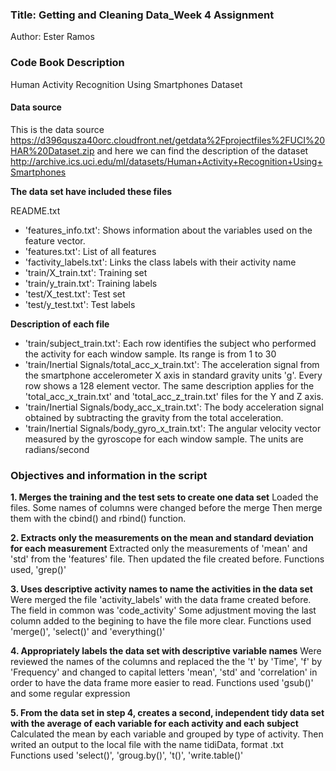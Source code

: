### Title: Getting and Cleaning Data_Week 4 Assignment
Author: Ester Ramos

### **Code Book Description**
Human Activity Recognition Using Smartphones Dataset

#### Data source
This is the data source https://d396qusza40orc.cloudfront.net/getdata%2Fprojectfiles%2FUCI%20HAR%20Dataset.zip and
here we can find the description of the dataset http://archive.ics.uci.edu/ml/datasets/Human+Activity+Recognition+Using+Smartphones


**The data set have included these files**

README.txt

- 'features_info.txt': Shows information about the variables used on the feature vector.
- 'features.txt': List of all features
- 'factivity_labels.txt': Links the class labels with their activity name
- 'train/X_train.txt': Training set
- 'train/y_train.txt': Training labels
- 'test/X_test.txt': Test set
- 'test/y_test.txt': Test labels


**Description of each file**

- 'train/subject_train.txt': Each row identifies the subject who performed the activity for each window sample. Its range is from 1 to 30
- 'train/Inertial Signals/total_acc_x_train.txt': The acceleration signal from the smartphone accelerometer X axis in standard gravity units 'g'. Every row shows a 128 element vector. The same description applies for the 'total_acc_x_train.txt' and 'total_acc_z_train.txt' files for the Y and Z axis.
- 'train/Inertial Signals/body_acc_x_train.txt': The body acceleration signal obtained by subtracting the gravity from the total acceleration.
- 'train/Inertial Signals/body_gyro_x_train.txt': The angular velocity vector measured by the gyroscope for each window sample. The units are radians/second


### Objectives and information in the script

**1.	Merges the training and the test sets to create one data set**
Loaded the files. Some names of columns were changed before the merge
Then merge them with the cbind() and rbind() function.


**2.	Extracts only the measurements on the mean and standard deviation for each measurement**
Extracted only the measurements of 'mean' and 'std' from the 'features' file.
Then updated the file created before. 
Functions used, 'grep()' 


**3.	Uses descriptive activity names to name the activities in the data set**
Were merged the file 'activity_labels' with the data frame created before. The field in common was 'code_activity'
Some adjustment moving the last column added to the begining to have the file more clear. 
Functions used 'merge()', 'select()' and 'everything()'


**4.	Appropriately labels the data set with descriptive variable names**
Were reviewed the names of the columns and replaced the the 't' by 'Time', 'f' by 'Frequency' and changed to capital letters 'mean', 'std' and 'correlation' in order to have the data frame more easier to read. 
Functions used 'gsub()' and some regular expression


**5.	From the data set in step 4, creates a second, independent tidy data set with the average of each variable for each activity and each subject**
Calculated the mean by each variable and grouped by type of activity. Then writed an output to the local file with the name tidiData, format .txt
Functions used 'select()', 'groug.by()', 't()', 'write.table()'





 

